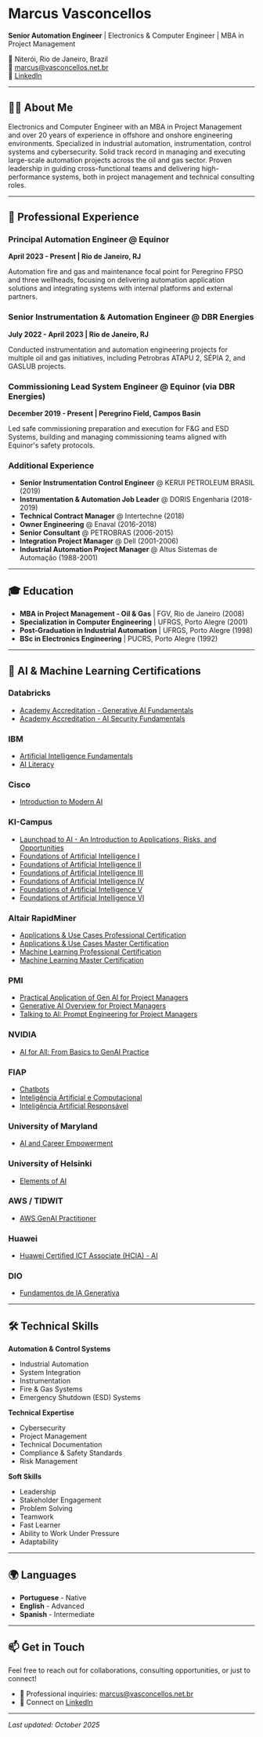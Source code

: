 # Marcus Vasconcellos

**Senior Automation Engineer** | Electronics & Computer Engineer | MBA in Project Management

📍 Niterói, Rio de Janeiro, Brazil  
📧 marcus@vasconcellos.net.br  
🔗 [LinkedIn](https://www.linkedin.com/in/marcusvasconcellos)

---

## 👨‍💻 About Me

Electronics and Computer Engineer with an MBA in Project Management and over 20 years of experience in offshore and onshore engineering environments. Specialized in industrial automation, instrumentation, control systems and cybersecurity. Solid track record in managing and executing large-scale automation projects across the oil and gas sector. Proven leadership in guiding cross-functional teams and delivering high-performance systems, both in project management and technical consulting roles.

---

## 💼 Professional Experience

### Principal Automation Engineer @ Equinor
**April 2023 - Present | Rio de Janeiro, RJ**

Automation fire and gas and maintenance focal point for Peregrino FPSO and three wellheads, focusing on delivering automation application solutions and integrating systems with internal platforms and external partners.

### Senior Instrumentation & Automation Engineer @ DBR Energies
**July 2022 - April 2023 | Rio de Janeiro, RJ**

Conducted instrumentation and automation engineering projects for multiple oil and gas initiatives, including Petrobras ATAPU 2, SÉPIA 2, and GASLUB projects.

### Commissioning Lead System Engineer @ Equinor (via DBR Energies)
**December 2019 - Present | Peregrino Field, Campos Basin**

Led safe commissioning preparation and execution for F&G and ESD Systems, building and managing commissioning teams aligned with Equinor's safety protocols.

### Additional Experience
- **Senior Instrumentation Control Engineer** @ KERUI PETROLEUM BRASIL (2019)
- **Instrumentation & Automation Job Leader** @ DORIS Engenharia (2018-2019)
- **Technical Contract Manager** @ Intertechne (2018)
- **Owner Engineering** @ Enaval (2016-2018)
- **Senior Consultant** @ PETROBRAS (2006-2015)
- **Integration Project Manager** @ Dell (2001-2006)
- **Industrial Automation Project Manager** @ Altus Sistemas de Automação (1988-2001)

---

## 🎓 Education

- **MBA in Project Management - Oil & Gas** | FGV, Rio de Janeiro (2008)
- **Specialization in Computer Engineering** | UFRGS, Porto Alegre (2001)
- **Post-Graduation in Industrial Automation** | UFRGS, Porto Alegre (1998)
- **BSc in Electronics Engineering** | PUCRS, Porto Alegre (1992)

---

## 🤖 AI & Machine Learning Certifications

### Databricks
- [Academy Accreditation - Generative AI Fundamentals](https://credentials.databricks.com/1d5150cd-2255-4640-bc4c-1dd43b96a199)
- [Academy Accreditation - AI Security Fundamentals](https://credentials.databricks.com/2a9f1b53-89ca-4783-9fdb-628749501d3d#acc.Afg0JHUd)

### IBM
- [Artificial Intelligence Fundamentals](https://www.credly.com/badges/4a3aaa82-6cac-4e33-aa73-99406f648d1c/linked_in_profile)
- [AI Literacy](https://www.credly.com/badges/c776e8db-f4c7-488b-8b7e-2e68792e2ce1/linked_in_profile)

### Cisco
- [Introduction to Modern AI](https://www.credly.com/badges/15b479ee-93b7-4946-b86e-8ab22f4d6629/linked_in_profile)

### KI-Campus
- [Launchpad to AI - An Introduction to Applications, Risks, and Opportunities](https://badgr.com/public/assertions/-WDZ3ISFTMSvJNGvOTCB_g?identity__email=marcus%40vasconcellos.net.br)
- [Foundations of Artificial Intelligence I](https://badgr.com/public/assertions/zdvzJzEhTeSjZH2tTx3fuQ?identity__email=marcus%40vasconcellos.net.br)
- [Foundations of Artificial Intelligence II](https://badgr.com/public/assertions/dXNvYMToSmul8piQs11mDg?identity__email=marcus%40vasconcellos.net.br)
- [Foundations of Artificial Intelligence III](https://badgr.com/public/assertions/c5oIwRigTeum52DsyF4JlQ?identity__email=marcus%40vasconcellos.net.br)
- [Foundations of Artificial Intelligence IV](https://badgr.com/public/assertions/YQjjRb1iTz-YL6zD8ypAgg?identity__email=marcus%40vasconcellos.net.br)
- [Foundations of Artificial Intelligence V](https://moodle.ki-campus.org/mod/customcert/verify_certificate.php?code=OsGD2IrPFa)
- [Foundations of Artificial Intelligence VI](https://moodle.ki-campus.org/mod/customcert/verify_certificate.php?code=HoxmjZ98DF)

### Altair RapidMiner
- [Applications & Use Cases Professional Certification](https://openbadgefactory.com/v1/assertion/de2b803175863a07b7b2871ccf6eb9b3cf591eaf.html)
- [Applications & Use Cases Master Certification](https://openbadgefactory.com/v1/assertion/66edcebfb750300e54b919df02146b5a0b1f9f52.html)
- [Machine Learning Professional Certification](https://openbadgefactory.com/v1/assertion/fbe96028b03893efeb2f7cdd7a2e2cd40c4fde5f.html)
- [Machine Learning Master Certification](https://openbadgefactory.com/v1/assertion/a9859e05680320937c314d732feb494ec330e15b.html)

### PMI
- [Practical Application of Gen AI for Project Managers](https://www.credly.com/badges/5f319d2e-a159-4526-95da-b53e37616250/linked_in_profile)
- [Generative AI Overview for Project Managers](https://www.credly.com/badges/f4791a0a-deed-4022-a7d4-dd2886a16b6f/linked_in_profile)
- [Talking to AI: Prompt Engineering for Project Managers](https://www.credly.com/badges/a5f3b699-0c4d-4b35-b1b3-89554cc95a44/linked_in_profile)

### NVIDIA
- [AI for All: From Basics to GenAI Practice](https://openbadgepassport.com/file/5/2/0/9/52092221f6c0a037406473b5b3297e3da173813031a720cb97eb11121051e747.png)

### FIAP
- [Chatbots](https://on.fiap.com.br/local/nanocourses/gerar_certificado.php?chave=96b5ba62fb2e00022d10ca512797dc3c&action=view)
- [Inteligência Artificial e Computacional](https://on.fiap.com.br/local/nanocourses/gerar_certificado.php?chave=6f4eccc2703b66fb7862c9ef191b430a&action=view)
- [Inteligência Artificial Responsável](https://on.fiap.com.br/local/nanocourses/gerar_certificado.php?chave=1f9a87feae4a56eeefa505cd457242d5&action=view)

### University of Maryland
- [AI and Career Empowerment](https://openbadgepassport.com/file/e/4/d/4/e4d4ada6ad1822ac4a9e26bc1b5b0bad5255aab75a8967291dce465adf72437d.png)

### University of Helsinki
- [Elements of AI](https://certificates.mooc.fi/validate/9pva6qfaubp)

### AWS / TIDWIT
- [AWS GenAI Practitioner](https://aws-brgenai.ontidwit.com/#/badge/c716b58b-0f06-4bef-b2a7-f8ec3105c3c6)

### Huawei
- [Huawei Certified ICT Associate (HCIA) - AI](https://kltstaticcontent.shixizhi.huawei.com/1365189427395223554/certificate/20250919/b1f966041aef4243819259fa4ac63eda_ICT2025091900181311d52dd17e8e42cc9464fbfbe56195ee.png)

### DIO
- [Fundamentos de IA Generativa](https://openbadgepassport.com/file/0/a/a/d/0aadff51f3a0f6e94658275fec186d238f494b7fc944724636af70092b9cdc0c.png)

---

## 🛠️ Technical Skills

**Automation & Control Systems**
- Industrial Automation
- System Integration
- Instrumentation
- Fire & Gas Systems
- Emergency Shutdown (ESD) Systems

**Technical Expertise**
- Cybersecurity
- Project Management
- Technical Documentation
- Compliance & Safety Standards
- Risk Management

**Soft Skills**
- Leadership
- Stakeholder Engagement
- Problem Solving
- Teamwork
- Fast Learner
- Ability to Work Under Pressure
- Adaptability

---

## 🌍 Languages

- **Portuguese** - Native
- **English** - Advanced
- **Spanish** - Intermediate

---

## 📫 Get in Touch

Feel free to reach out for collaborations, consulting opportunities, or just to connect!

- 💼 Professional inquiries: marcus@vasconcellos.net.br
- 🔗 Connect on [LinkedIn](https://www.linkedin.com/in/marcusvasconcellos)

---

*Last updated: October 2025*
